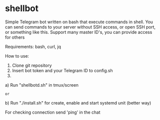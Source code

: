 # shellbot

Simple Telegram bot written on bash that execute commands in shell.
You can send commands to your server without SSH access, or open SSH port,
or something like this. Support many master ID's, you can provide access
for others

Requirements: bash, curl, jq

How to use:
1. Clone git repository
2. Insert bot token and your Telegram ID to config.sh
3. 
   
   a) Run "shellbotd.sh" in tmux/screen

	or

   b) Run "./install.sh" for create, enable and start systemd unit (better way)

For checking connection send 'ping' in the chat